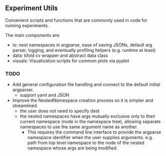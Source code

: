 ## Experiment Utils

Convenient scripts and functions that are commonly used in code for running experiments.

The main components are:

- io: nest namespaces in argparse, ease of saving JSONs, default arg parser, logging, and eventually profiling helpers (e.g. runtime at least)
- data: kfold cv wrapper and abstract data class
- visuals: Visualization scripts for common plots via pyplot

### TODO
+ Add general configuration file handling and connect to the default initial argparser.
    - support yaml and JSON
+ Improve the NestedNamespace creation process so it is simpler and streamlined.
    - the user does not need to specify dest
    - the nested namespaces have args mutually exclusive only to their current namespace (node in the namespace tree), allowing separate namespaces to use the same argument name as another.
        + This requires the command line interface to provide the argparse namespace identifier when the user supplies arguments.
        e.g. path from top level namespace to the node of the nested namespace whose args are being modified.
